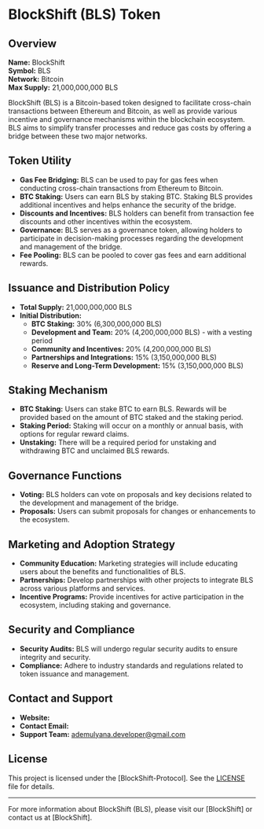 # BlockShift (BLS) Token

## Overview

**Name:** BlockShift  
**Symbol:** BLS  
**Network:** Bitcoin  
**Max Supply:** 21,000,000,000 BLS

BlockShift (BLS) is a Bitcoin-based token designed to facilitate cross-chain transactions between Ethereum and Bitcoin, as well as provide various incentive and governance mechanisms within the blockchain ecosystem. BLS aims to simplify transfer processes and reduce gas costs by offering a bridge between these two major networks.

## Token Utility

- **Gas Fee Bridging:** BLS can be used to pay for gas fees when conducting cross-chain transactions from Ethereum to Bitcoin.
- **BTC Staking:** Users can earn BLS by staking BTC. Staking BLS provides additional incentives and helps enhance the security of the bridge.
- **Discounts and Incentives:** BLS holders can benefit from transaction fee discounts and other incentives within the ecosystem.
- **Governance:** BLS serves as a governance token, allowing holders to participate in decision-making processes regarding the development and management of the bridge.
- **Fee Pooling:** BLS can be pooled to cover gas fees and earn additional rewards.

## Issuance and Distribution Policy

- **Total Supply:** 21,000,000,000 BLS
- **Initial Distribution:**
  - **BTC Staking:** 30% (6,300,000,000 BLS)
  - **Development and Team:** 20% (4,200,000,000 BLS) - with a vesting period
  - **Community and Incentives:** 20% (4,200,000,000 BLS)
  - **Partnerships and Integrations:** 15% (3,150,000,000 BLS)
  - **Reserve and Long-Term Development:** 15% (3,150,000,000 BLS)

## Staking Mechanism

- **BTC Staking:** Users can stake BTC to earn BLS. Rewards will be provided based on the amount of BTC staked and the staking period.
- **Staking Period:** Staking will occur on a monthly or annual basis, with options for regular reward claims.
- **Unstaking:** There will be a required period for unstaking and withdrawing BTC and unclaimed BLS rewards.

## Governance Functions

- **Voting:** BLS holders can vote on proposals and key decisions related to the development and management of the bridge.
- **Proposals:** Users can submit proposals for changes or enhancements to the ecosystem.

## Marketing and Adoption Strategy

- **Community Education:** Marketing strategies will include educating users about the benefits and functionalities of BLS.
- **Partnerships:** Develop partnerships with other projects to integrate BLS across various platforms and services.
- **Incentive Programs:** Provide incentives for active participation in the ecosystem, including staking and governance.

## Security and Compliance

- **Security Audits:** BLS will undergo regular security audits to ensure integrity and security.
- **Compliance:** Adhere to industry standards and regulations related to token issuance and management.

## Contact and Support

- **Website:** 
- **Contact Email:** 
- **Support Team:** ademulyana.developer@gmail.com

## License

This project is licensed under the [BlockShift-Protocol]. See the [LICENSE](LICENSE) file for details.

---

For more information about BlockShift (BLS), please visit our [BlockShift] or contact us at [BlockShift].

